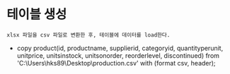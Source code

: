 # 테이블 생성
```
xlsx 파일을 csv 파일로 변환한 후, 테이블에 데이터를 load한다. 
```

* copy product(id, productname, supplierid, categoryid, quantityperunit, unitprice, unitsinstock, unitsonorder, reorderlevel, discontinued)
    from 'C:\Users\hks89\Desktop\production.csv' with (format csv, header);

